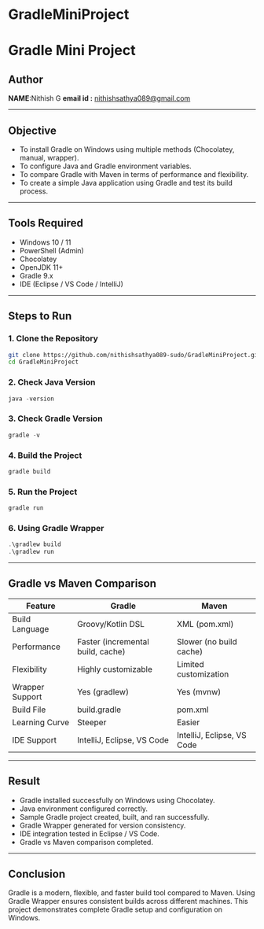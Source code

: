 # GradleMiniProject
# Gradle Mini Project

## Author
**NAME**:Nithish G
**email id :** nithishsathya089@gmail.com

---

## Objective

* To install Gradle on Windows using multiple methods (Chocolatey, manual, wrapper).
* To configure Java and Gradle environment variables.
* To compare Gradle with Maven in terms of performance and flexibility.
* To create a simple Java application using Gradle and test its build process.

---

## Tools Required

* Windows 10 / 11
* PowerShell (Admin)
* Chocolatey
* OpenJDK 11+
* Gradle 9.x
* IDE (Eclipse / VS Code / IntelliJ)

---

## Steps to Run

### 1. Clone the Repository

```bash
git clone https://github.com/nithishsathya089-sudo/GradleMiniProject.git
cd GradleMiniProject
```

### 2. Check Java Version

```powershell
java -version
```

### 3. Check Gradle Version

```powershell
gradle -v
```

### 4. Build the Project

```powershell
gradle build
```

### 5. Run the Project

```powershell
gradle run
```

### 6. Using Gradle Wrapper

```powershell
.\gradlew build
.\gradlew run
```

---

## Gradle vs Maven Comparison

| Feature         | Gradle                            | Maven                      |
| --------------- | --------------------------------- | -------------------------- |
| Build Language  | Groovy/Kotlin DSL                 | XML (pom.xml)              |
| Performance     | Faster (incremental build, cache) | Slower (no build cache)    |
| Flexibility     | Highly customizable               | Limited customization      |
| Wrapper Support | Yes (gradlew)                     | Yes (mvnw)                 |
| Build File      | build.gradle                      | pom.xml                    |
| Learning Curve  | Steeper                           | Easier                     |
| IDE Support     | IntelliJ, Eclipse, VS Code        | IntelliJ, Eclipse, VS Code |

---


## Result

* Gradle installed successfully on Windows using Chocolatey.
* Java environment configured correctly.
* Sample Gradle project created, built, and ran successfully.
* Gradle Wrapper generated for version consistency.
* IDE integration tested in Eclipse / VS Code.
* Gradle vs Maven comparison completed.

---

## Conclusion

Gradle is a modern, flexible, and faster build tool compared to Maven. Using Gradle Wrapper ensures consistent builds across different machines. This project demonstrates complete Gradle setup and configuration on Windows.
